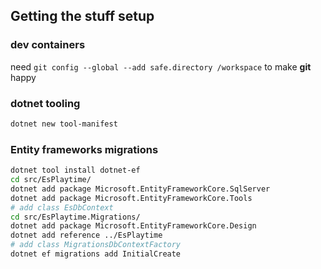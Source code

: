 ## Getting the stuff setup

### dev containers

need `git config --global --add safe.directory /workspace` to make **git** happy

### dotnet tooling

``` bash
dotnet new tool-manifest
```

### Entity frameworks migrations

``` bash
dotnet tool install dotnet-ef
cd src/EsPlaytime/
dotnet add package Microsoft.EntityFrameworkCore.SqlServer
dotnet add package Microsoft.EntityFrameworkCore.Tools
# add class EsDbContext
cd src/EsPlaytime.Migrations/
dotnet add package Microsoft.EntityFrameworkCore.Design
dotnet add reference ../EsPlaytime
# add class MigrationsDbContextFactory
dotnet ef migrations add InitialCreate
```
